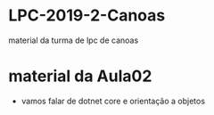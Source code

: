 # LPC-2019-2-Canoas
material da turma de lpc de canoas

# material da Aula02

- vamos falar de dotnet core e orientação a objetos
